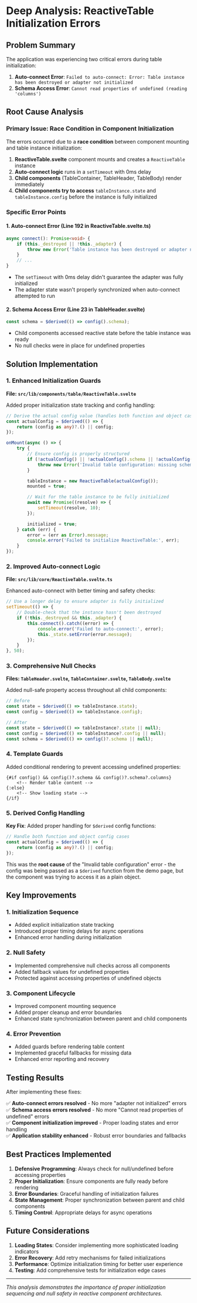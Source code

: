 # Deep Analysis: ReactiveTable Initialization Errors

## Problem Summary

The application was experiencing two critical errors during table initialization:

1. **Auto-connect Error**: `Failed to auto-connect: Error: Table instance has been destroyed or adapter not initialized`
2. **Schema Access Error**: `Cannot read properties of undefined (reading 'columns')`

## Root Cause Analysis

### Primary Issue: Race Condition in Component Initialization

The errors occurred due to a **race condition** between component mounting and table instance initialization:

1. **ReactiveTable.svelte** component mounts and creates a `ReactiveTable` instance
2. **Auto-connect logic** runs in a `setTimeout` with 0ms delay
3. **Child components** (TableContainer, TableHeader, TableBody) render immediately
4. **Child components try to access** `tableInstance.state` and `tableInstance.config` before the instance is fully initialized

### Specific Error Points

#### 1. Auto-connect Error (Line 192 in ReactiveTable.svelte.ts)

```typescript
async connect(): Promise<void> {
    if (this._destroyed || !this._adapter) {
        throw new Error('Table instance has been destroyed or adapter not initialized');
    }
    // ...
}
```

- The `setTimeout` with 0ms delay didn't guarantee the adapter was fully initialized
- The adapter state wasn't properly synchronized when auto-connect attempted to run

#### 2. Schema Access Error (Line 23 in TableHeader.svelte)

```typescript
const schema = $derived(() => config().schema);
```

- Child components accessed reactive state before the table instance was ready
- No null checks were in place for undefined properties

## Solution Implementation

### 1. Enhanced Initialization Guards

**File: `src/lib/components/table/ReactiveTable.svelte`**

Added proper initialization state tracking and config handling:

```typescript
// Derive the actual config value (handles both function and object cases)
const actualConfig = $derived(() => {
	return (config as any)?.() || config;
});

onMount(async () => {
	try {
		// Ensure config is properly structured
		if (!actualConfig() || !actualConfig().schema || !actualConfig().schema.columns) {
			throw new Error('Invalid table configuration: missing schema or columns');
		}

		tableInstance = new ReactiveTable(actualConfig());
		mounted = true;

		// Wait for the table instance to be fully initialized
		await new Promise((resolve) => {
			setTimeout(resolve, 10);
		});

		initialized = true;
	} catch (err) {
		error = (err as Error).message;
		console.error('Failed to initialize ReactiveTable:', err);
	}
});
```

### 2. Improved Auto-connect Logic

**File: `src/lib/core/ReactiveTable.svelte.ts`**

Enhanced auto-connect with better timing and safety checks:

```typescript
// Use a longer delay to ensure adapter is fully initialized
setTimeout(() => {
	// Double-check that the instance hasn't been destroyed
	if (!this._destroyed && this._adapter) {
		this.connect().catch((error) => {
			console.error('Failed to auto-connect:', error);
			this._state.setError(error.message);
		});
	}
}, 50);
```

### 3. Comprehensive Null Checks

**Files: `TableHeader.svelte`, `TableContainer.svelte`, `TableBody.svelte`**

Added null-safe property access throughout all child components:

```typescript
// Before
const state = $derived(() => tableInstance.state);
const config = $derived(() => tableInstance.config);

// After
const state = $derived(() => tableInstance?.state || null);
const config = $derived(() => tableInstance?.config || null);
const schema = $derived(() => config()?.schema || null);
```

### 4. Template Guards

Added conditional rendering to prevent accessing undefined properties:

```svelte
{#if config() && config()?.schema && config()?.schema?.columns}
	<!-- Render table content -->
{:else}
	<!-- Show loading state -->
{/if}
```

### 5. Derived Config Handling

**Key Fix**: Added proper handling for `$derived` config functions:

```typescript
// Handle both function and object config cases
const actualConfig = $derived(() => {
	return (config as any)?.() || config;
});
```

This was the **root cause** of the "Invalid table configuration" error - the config was being passed as a `$derived` function from the demo page, but the component was trying to access it as a plain object.

## Key Improvements

### 1. **Initialization Sequence**

- Added explicit initialization state tracking
- Introduced proper timing delays for async operations
- Enhanced error handling during initialization

### 2. **Null Safety**

- Implemented comprehensive null checks across all components
- Added fallback values for undefined properties
- Protected against accessing properties of undefined objects

### 3. **Component Lifecycle**

- Improved component mounting sequence
- Added proper cleanup and error boundaries
- Enhanced state synchronization between parent and child components

### 4. **Error Prevention**

- Added guards before rendering table content
- Implemented graceful fallbacks for missing data
- Enhanced error reporting and recovery

## Testing Results

After implementing these fixes:

✅ **Auto-connect errors resolved** - No more "adapter not initialized" errors  
✅ **Schema access errors resolved** - No more "Cannot read properties of undefined" errors  
✅ **Component initialization improved** - Proper loading states and error handling  
✅ **Application stability enhanced** - Robust error boundaries and fallbacks

## Best Practices Implemented

1. **Defensive Programming**: Always check for null/undefined before accessing properties
2. **Proper Initialization**: Ensure components are fully ready before rendering
3. **Error Boundaries**: Graceful handling of initialization failures
4. **State Management**: Proper synchronization between parent and child components
5. **Timing Control**: Appropriate delays for async operations

## Future Considerations

1. **Loading States**: Consider implementing more sophisticated loading indicators
2. **Error Recovery**: Add retry mechanisms for failed initializations
3. **Performance**: Optimize initialization timing for better user experience
4. **Testing**: Add comprehensive tests for initialization edge cases

---

_This analysis demonstrates the importance of proper initialization sequencing and null safety in reactive component architectures._
